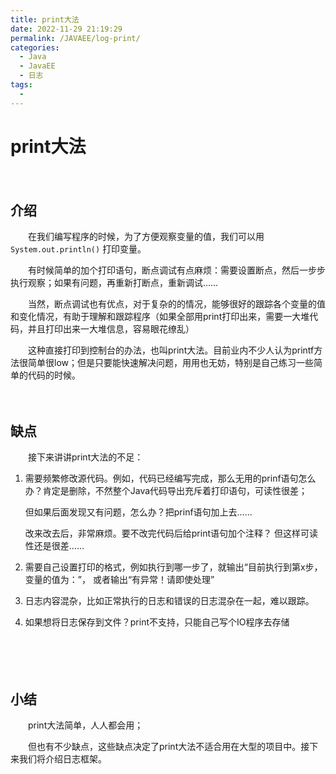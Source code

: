 ```yaml
---
title: print大法
date: 2022-11-29 21:19:29
permalink: /JAVAEE/log-print/
categories:
  - Java
  - JavaEE
  - 日志
tags:
  - 
---
```

# print大法

　　‍

## 介绍

　　在我们编写程序的时候，为了方便观察变量的值，我们可以用 `System.out.println()`​ 打印变量。

　　有时候简单的加个打印语句，断点调试有点麻烦：需要设置断点，然后一步步执行观察；如果有问题，再重新打断点，重新调试……

　　当然，断点调试也有优点，对于复杂的的情况，能够很好的跟踪各个变量的值和变化情况，有助于理解和跟踪程序（如果全部用print打印出来，需要一大堆代码，并且打印出来一大堆信息，容易眼花缭乱）

　　这种直接打印到控制台的办法，也叫print大法。目前业内不少人认为printf方法很简单很low；但是只要能快速解决问题，用用也无妨，特别是自己练习一些简单的代码的时候。

　　‍

## 缺点

　　接下来讲讲print大法的不足：

1. 需要频繁修改源代码。例如，代码已经编写完成，那么无用的prinf语句怎么办？肯定是删除，不然整个Java代码导出充斥着打印语句，可读性很差；

    但如果后面发现又有问题，怎么办？把prinf语句加上去……

    改来改去后，非常麻烦。要不改完代码后给print语句加个注释？  但这样可读性还是很差……
2. 需要自己设置打印的格式，例如执行到哪一步了，就输出“目前执行到第x步，变量的值为：”，  或者输出“有异常！请即使处理”
3. 日志内容混杂，比如正常执行的日志和错误的日志混杂在一起，难以跟踪。
4. 如果想将日志保存到文件？print不支持，只能自己写个IO程序去存储

　　‍

　　‍

## 小结

　　print大法简单，人人都会用；

　　但也有不少缺点，这些缺点决定了print大法不适合用在大型的项目中。接下来我们将介绍日志框架。
